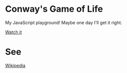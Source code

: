 # Conway's Game of Life

My JavaScript playground! Maybe one day I'll get it right.

[Watch it](https://georggoetz.github.io/gameoflife-js/)

# See

[Wikipedia](https://en.wikipedia.org/wiki/Conway%27s_Game_of_Life)
